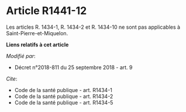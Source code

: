 # Article R1441-12

Les articles R. 1434-1, R. 1434-2 et R. 1434-10 ne sont pas applicables à Saint-Pierre-et-Miquelon.

**Liens relatifs à cet article**

_Modifié par_:

  - Décret n°2018-811 du 25 septembre 2018 - art. 9

_Cite_:

  - Code de la santé publique - art. R1434-1
  - Code de la santé publique - art. R1434-2
  - Code de la santé publique - art. R1434-5
